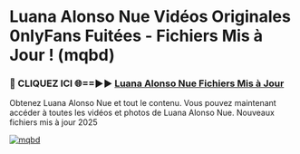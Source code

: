 # Luana Alonso Nue Vidéos Originales 0nlyFans Fuitées - Fichiers Mis à Jour ! (mqbd)

<h3>🔴 CLIQUEZ ICI 🌐==►► <a href="https://tinyurl.com/2pmr4ezf" rel="nofollow">Luana Alonso Nue Fichiers Mis à Jour</a></h3>

Obtenez Luana Alonso Nue et tout le contenu. Vous pouvez maintenant accéder à toutes les vidéos et photos de Luana Alonso Nue. Nouveaux fichiers mis à jour 2025

[![mqbd](https://i.imgur.com/6SNvagu.gif)](https://tinyurl.com/2pmr4ezf)
